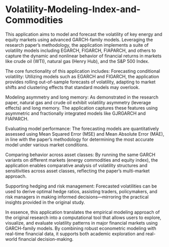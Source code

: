 # Volatility-Modeling-Index-and-Commodities

This application aims to model and forecast the volatility of key energy and equity markets using advanced GARCH-family models. Leveraging the research paper’s methodology, the application implements a suite of volatility models including EGARCH, FIGARCH, FIAPARCH, and others to capture the dynamic and nonlinear behavior of financial returns in markets like crude oil (WTI), natural gas (Henry Hub), and the S&P 500 Index. 

The core functionality of this application includes:
Forecasting conditional volatility: Utilizing models such as EGARCH and FIGARCH, the application provides rolling out-of-sample forecasts of volatility, adapting to market shifts and clustering effects that standard models may overlook. 

Modeling asymmetry and long memory: As demonstrated in the research paper, natural gas and crude oil exhibit volatility asymmetry (leverage effects) and long memory. The application captures these features using asymmetric and fractionally integrated models like GJRGARCH and FIAPARCH. 

Evaluating model performance: The forecasting models are quantitatively assessed using Mean Squared Error (MSE) and Mean Absolute Error (MAE), in line with the paper’s methodology for determining the most accurate model under various market conditions. 

Comparing behavior across asset classes: By running the same GARCH variants on different markets (energy commodities and equity index), the application enables comparative analysis of volatility structures and sensitivities across asset classes, reflecting the paper’s multi-market approach. 

Supporting hedging and risk management: Forecasted volatilities can be used to derive optimal hedge ratios, assisting traders, policymakers, and risk managers in making informed decisions—mirroring the practical insights provided in the original study. 

In essence, this application translates the empirical modeling approach of the original research into a computational tool that allows users to explore, visualize, and evaluate volatility patterns in major financial markets using GARCH-family models. By combining robust econometric modeling with real-time financial data, it supports both academic exploration and real-world financial decision-making.
